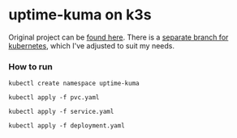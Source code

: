# uptime-kuma on k3s
Original project can be [found here](https://github.com/louislam/uptime-kuma). There is a [separate branch for kubernetes](https://github.com/louislam/uptime-kuma/tree/k8s-unofficial), which I've adjusted to suit my needs.

### How to run
`kubectl create namespace uptime-kuma`

`kubectl apply -f pvc.yaml`

`kubectl apply -f service.yaml`

`kubectl apply -f deployment.yaml`